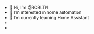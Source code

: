 - 👋 Hi, I’m @RCBLTN
- 👀 I’m interested in home automation 
- 🌱 I’m currently learning Home Assistant 
- 
-

<!---
RCBLTN/RCBLTN is a ✨ special ✨ repository because its `README.md` (this file) appears on your GitHub profile.
You can click the Preview link to take a look at your changes.
--->
